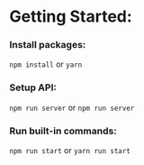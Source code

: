 # Getting Started:

### Install packages:
`npm install` or `yarn`

### Setup API:
`npm run server` or `npm run server`

### Run built-in commands:
`npm run start` or `yarn run start`
